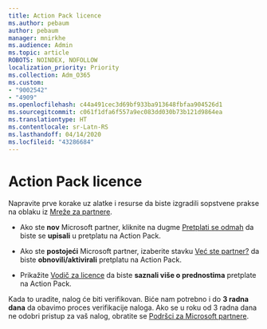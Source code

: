 ```yaml
---
title: Action Pack licence
ms.author: pebaum
author: pebaum
manager: mnirkhe
ms.audience: Admin
ms.topic: article
ROBOTS: NOINDEX, NOFOLLOW
localization_priority: Priority
ms.collection: Adm_O365
ms.custom:
- "9002542"
- "4909"
ms.openlocfilehash: c44a491cec3d69bf933ba913648fbfaa904526d1
ms.sourcegitcommit: c061f1dfa6f557a9ec083dd030b73b121d9864ea
ms.translationtype: HT
ms.contentlocale: sr-Latn-RS
ms.lasthandoff: 04/14/2020
ms.locfileid: "43286684"
---
```

# <a name="action-pack-licenses"></a>Action Pack licence

Napravite prve korake uz alatke i resurse da biste izgradili sopstvene prakse na oblaku iz [Mreže za partnere](https://aka.ms/MPNActionPack).

- Ako ste **nov** Microsoft partner, kliknite na dugme [Pretplati se odmah](https://aka.ms/MPNActionPackNew) da biste se **upisali** u pretplatu na Action Pack.

- Ako ste **postojeći** Microsoft partner, izaberite stavku [Već ste partner?](https://aka.ms/MPNActionPackExisting) da biste **obnovili/aktivirali** pretplatu na Action Pack. 

- Prikažite [Vodič za licence](https://aka.ms/MPNActionPackGuide) da biste **saznali više o prednostima** pretplate na Action Pack. 

Kada to uradite, nalog će biti verifikovan. Biće nam potrebno i do **3 radna dana** da obavimo proces verifikacije naloga. Ako se u roku od 3 radna dana ne odobri pristup za vaš nalog, obratite se [Podršci za Microsoft partnere](https://aka.ms/MPNActionPackSupport). 
